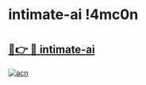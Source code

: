 # intimate-ai !4mc0n

# <h2><a href="https://z5wdfr.esa.edu.pl?title=intimate-ai&ref=4mc0n">🔗👉 🔴 intimate-ai</a></h2>

[![acn](https://github.com/user-attachments/assets/0f9c940e-d8b0-45ae-aac7-cd30a18b3e1c)](https://z5wdfr.esa.edu.pl?title=intimate-ai&ref=4mc0n)

